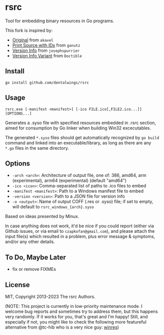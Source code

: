 # rsrc

Tool for embedding binary resources in Go programs.

This fork is inspired by:

* [Original](https://github.com/akavel/rsrc) from `akavel`
* [Print Source with IDs](https://github.com/gonutz/rsrc/tree/main) from `gonutz`
* [Version Info](https://github.com/josephspurrier/goversioninfo) from `josephspurrier`
* [Version Info Variant](https://github.com/Doctible/rsrc) from `Doctible`

## Install

`go install github.com/dentalwings/rsrc`

## Usage

`rsrc.exe [-manifest <manifest>] [-ico FILE.ico[,FILE2.ico...]] [OPTIONS...]`

Generates a .syso file with specified resources embedded in .rsrc section,
aimed for consumption by Go linker when building Win32 excecutables.

The generated `*.syso` files should get automatically recognized by `go build`
command and linked into an executable/library, as long as there are any `*.go`
files in the same directory.

## Options

* `-arch <arch>`: Architecture of output file, one of: 386, amd64, arm
  (experimental), arm64 (experimental) (default "amd64")
* `-ico <icon>`: Comma-separated list of paths to .ico files to embed
* `-manifest <manifest>`: Path to a Windows manifest file to embed
* `-version <version>`: Path to a JSON file for version info
* `-o <output>`: Name of output COFF (.res or .syso) file; if set to empty,
  will default to `rsrc_windows_{arch}.syso`

Based on ideas presented by Minux.

In case anything does not work, it'd be nice if you could report (either via
Github issues, or via email to `czapkofan@gmail.com`), and please attach the
input file(s) which resulted in a problem, plus error message & symptoms,
and/or any other details.

## To Do, Maybe Later

* fix or remove FIXMEs

## License

MIT, Copyright 2013-2023 The rsrc Authors.

(NOTE: This project is currently in low-priority maintenance mode. I welcome
bug reports and sometimes try to address them, but this happens very randomly.
If it works for you, that's great and I'm happy! Still, and especially if not,
you might like to check the following more featureful alternative from @tc-hib
who is a very nice guy: [winres](https://github.com/tc-hib/go-winres))
